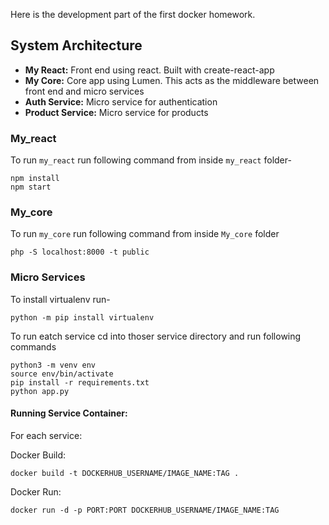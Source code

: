 Here is the development part of the first docker homework.

## System Architecture

- **My React:** Front end using react. Built with create-react-app
- **My Core:** Core app using Lumen. This acts as the middleware between front end and micro services
- **Auth Service:** Micro service for authentication
- **Product Service:** Micro service for products

### My_react

To run `my_react` run following command from inside `my_react` folder-

```shell
npm install
npm start
```

### My_core

To run `my_core` run following command from inside `My_core` folder

```shell
php -S localhost:8000 -t public
```

### Micro Services

To install virtualenv run-

```
python -m pip install virtualenv
```

To run eatch service cd into thoser service directory and run following commands

```shell
python3 -m venv env
source env/bin/activate
pip install -r requirements.txt
python app.py
```

#### Running Service Container:

For each service:

Docker Build:

```
docker build -t DOCKERHUB_USERNAME/IMAGE_NAME:TAG .
```

Docker Run:

```
docker run -d -p PORT:PORT DOCKERHUB_USERNAME/IMAGE_NAME:TAG
```
